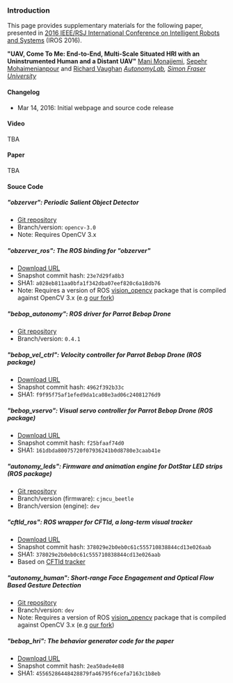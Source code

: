 ### Introduction

This page provides supplementary materials for the following paper, presented in [2016 IEEE/RSJ International Conference on Intelligent Robots and Systems](http://www.iros2016.org/) (IROS 2016).


**"UAV, Come To Me: End-to-End, Multi-Scale Situated HRI with an Uninstrumented Human and a Distant UAV"**
[Mani Monajjemi](https://mani.im), [Sepehr Mohaimenianpour](http://sepehr.im) and [Richard Vaughan](https://www.cs.sfu.ca/~vaughan/)
_[AutonomyLab](http://autonomylab.org/), [Simon Fraser University](http://sfu.ca)_

#### Changelog

- Mar 14, 2016: Initial webpage and source code release

#### Video

TBA

#### Paper

TBA

#### Souce Code

##### "obzerver": Periodic Salient Object Detector

- [Git repository](https://github.com/AutonomyLab/obzerver)
- Branch/version: `opencv-3.0`
- Note: Requires OpenCV 3.x

##### "obzerver_ros": The ROS binding for "obzerver"

- [Download URL](https://github.com/AutonomyLab/bebop_hri/releases/download/iros16_submission/AutonomyLab-obzerver_ros-23e7d29fa8b3.tar.gz)
- Snapshot commit hash: `23e7d29fa8b3`
- SHA1: `a028eb811aa0bfa1f342dba07eef820c6a18db76`
- Note: Requires a version of ROS [vision_opencv](https://github.com/ros-perception/vision_opencv) package that is compiled against OpenCV 3.x (e.g [our fork](https://github.com/AutonomyLab/vision_opencv))

##### "bebop_autonomy": ROS driver for Parrot Bebop Drone

- [Git repository](https://github.com/AutonomyLab/bebop_autonomy)
- Branch/version: `0.4.1`

##### "bebop_vel_ctrl": Velocity controller for Parrot Bebop Drone (ROS package)

- [Download URL](https://github.com/AutonomyLab/bebop_hri/releases/download/iros16_submission/AutonomyLab-bebop_vel_ctrl-4962f392b33c.tar.gz)
- Snapshot commit hash: `4962f392b33c`
- SHA1: `f9f95f75af1efed9da1ca08e3ad06c24081276d9`

##### "bebop_vservo": Visual servo controller for Parrot Bebop Drone (ROS package)

- [Download URL](https://github.com/AutonomyLab/bebop_hri/releases/download/iros16_submission/AutonomyLab-bebop_vservo-f25bfaaf74d0.tar.gz)
- Snapshot commit hash: `f25bfaaf74d0`
- SHA1: `161dbda80075720f07936241b0d8780e3caab41e`

##### "autonomy_leds": Firmware and animation engine for DotStar LED strips (ROS package)

- [Git repository](https://github.com/AutonomyLab/autonomy_leds)
- Branch/version (firmware): `cjmcu_beetle`
- Branch/version (engine): `dev`

##### "cftld_ros": ROS wrapper for CFTld, a long-term visual tracker

- [Download URL](https://github.com/AutonomyLab/bebop_hri/releases/download/iros16_submission/AutonomyLab-cftld_ros-68eb0b0774ae.tar.gz)
- Snapshot commit hash: `378029e2b0eb0c61c555710838844cd13e026aab`
- SHA1: `378029e2b0eb0c61c555710838844cd13e026aab`
- Based on [CFTld tracker](https://github.com/klahaag/CFtld)

##### "autonomy_human": Short-range Face Engagement and Optical Flow Based Gesture Detection

- [Git repository](https://github.com/AutonomyLab/autonomy_hri/tree/dev/autonomy_human)
- Branch/version: `dev`
- Note: Requires a version of ROS [vision_opencv](https://github.com/ros-perception/vision_opencv) package that is compiled against OpenCV 3.x (e.g [our fork](https://github.com/AutonomyLab/vision_opencv))

##### "bebop_hri": The behavior generator code for the paper

- [Download URL](https://github.com/AutonomyLab/bebop_hri/releases/download/iros16_submission/AutonomyLab-bebop_hri-2ea50ade4e88.tar.gz)
- Snapshot commit hash: `2ea50ade4e88`
- SHA1: `45565286448428879fa46795f6cefa7163c1b8eb`

